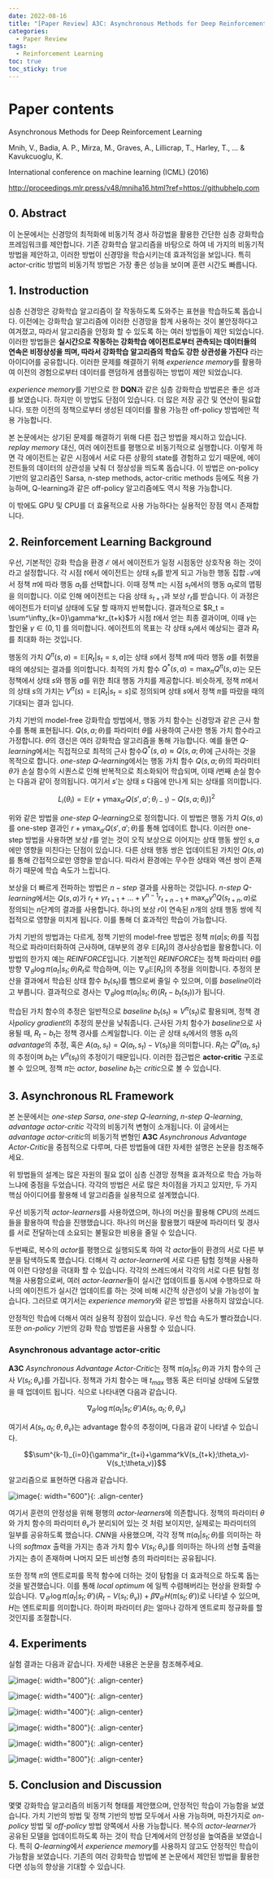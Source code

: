 ```yaml
---
date: 2022-08-16
title: "[Paper Review] A3C: Asynchronous Methods for Deep Reinforcement Learning"
categories: 
  - Paper Review
tags: 
  - Reinforcement Learning
toc: true  
toc_sticky: true 
---
```


# Paper contents

Asynchronous Methods for Deep Reinforcement Learning

Mnih, V., Badia, A. P., Mirza, M., Graves, A., Lillicrap, T., Harley, T., ... & Kavukcuoglu, K.

International conference on machine learning (ICML) (2016)

http://proceedings.mlr.press/v48/mniha16.html?ref=https://githubhelp.com

## 0. Abstract

이 논문에서는 신경망의 최적화에 비동기적 경사 하강법을 활용한 간단한 심층 강화학습 프레임워크를 제안합니다. 기존 강화학습 알고리즘을 바탕으로 하여 네 가지의 비동기적 방법을 제안하고, 이러한 방법이 신경망을 학습시키는데 효과적임을 보입니다. 특히 actor-critic 방법의 비동기적 방법은 가장 좋은 성능을 보이며 훈련 시간도 빠릅니다. 

## 1. Instroduction

심층 신경망은 강화학습 알고리즘이 잘 작동하도록 도와주는 표현을 학습하도록 돕습니다. 이전에는 강화학습 알고리즘에 이러한 신경망을 함계 사용하는 것이 불안정하다고 여겨졌고, 따라서 알고리즘을 안정화 할 수 있도록 하는 여러 방법들이 제안 되었습니다. 이러한 방법들은 **실시간으로 작동하는 강화학습 에이전트로부터 관측되는 데이터들의 연속은 비정상성을 띄며, 따라서 강화학습 알고리즘의 학습도 강한 상관성을 가진다** 라는 아이디어를 공유합니다. 이러한 문제를 해결하기 위해 *experience memory*를 활용하여 이전의 경험으로부터 데이터를 랜덤하게 샘플링하는 방법이 제안 되었습니다.

*experience memory*를 기반으로 한 **DQN**과 같은 심층 강화학습 방법론은 좋은 성과를 보였습니다. 하지만 이 방법도 단점이 있습니다. 더 많은 저장 공간 및 연산이 필요합니다. 또한 이전의 정책으로부터 생성된 데이터를 활용 가능한 off-policy 방법에만 적용 가능합니다.

본 논문에서는 상기된 문제를 해결하기 위해 다른 접근 방법을 제시하고 있습니다. *replay memory* 대신, 여러 에이전트를 평행으로 비동기적으로 실행합니다. 이렇게 하면 각 에이전트는 같은 시점에서 서로 다른 상황의 state를 경험하고 있기 때문에, 에이전트들의 데이터의 상관성을 낮춰 더 정상성을 띄도록 돕습니다. 이 방법은 on-policy 기반의 알고리즘인 Sarsa, n-step methods, actor-critic methods 등에도 적용 가능하며, Q-learning과 같은 off-policy 알고리즘에도 역시 적용 가능합니다.

이 밖에도 GPU 및 CPU를 더 효율적으로 사용 가능하다는 실용적인 장점 역시 존재합니다.

## 2. Reinforcement Learning Background

우선, 기본적인 강화 학습을 환경 $\mathcal{E}$ 에서 에이전트가 일정 시점동안 상호작용 하는 것이라고 설정합니다. 각 시점 $t$에서 에이전트는 상태 $s_t$를 받게 되고 가능한 행동 집합 $\mathcal{A}$에서 정책 $\pi$에 따라 행동 $a_t$를 선택합니다. 이때 정책 $\pi$는 시점 $s_t$에서의 행동 $a_t$로의 맵핑을 의미합니다. 이로 인해 에이전트는 다음 상태 $s_{t+1}$과 보상 $r_t$를 받습니다. 이 과정은 에이전트가 터미널 상태에 도달 할 때까지 반복합니다. 결과적으로 $R_t = \sum^\infty_{k=0}\gamma^kr_{t+k}$가 시점 $t$에서 얻는 최종 결과이며, 이때 $\gamma$는 할인율 $\gamma \in (0,1]$ 를 의미합니다. 에이전트의 목표는 각 상태 $s_t$에서 예상되는 결과 $R_t$를 최대화 하는 것입니다.

행동의 가치 $Q^\pi(s,a) = \mathbb{E}[R_t\vert s_t = s,a]$는 상태 $s$에서 정책 $\pi$에 따라 행동 $a$를 취했을 때의 예상되는 결과를 의미합니다. 최적의 가치 함수 $Q^*(s,a) = \max_\pi Q^\pi(s,a)$는 모든 정책에서 상태 $s$와 행동 $a$를 위한 최대 행동 가치를 제공합니다. 비슷하게, 정책 $\pi$에서의 상태 $s$의 가치는 $V^\pi(s) = \mathbb{E}[R_t\vert s_t=s]$로 정의되며 상태 $s$에서 정책 $\pi$를 따랐을 때의 기대되는 결과 입니다. 

가치 기반의 model-free 강화학습 방법에서, 행동 가치 함수는 신경망과 같은 근사 함수를 통해 표현됩니다. $Q(s,a;\theta)$를 파라미터 $\theta$를 사용하여 근사한 행동 가치 함수라고 가정합니다. $\theta$의 갱신은 여러 강화학습 알고리즘을 통해 가능합니다. 예를 들면 *Q-learning*에서는 직접적으로 최적의 근사 함수$Q^*(s,a) \approx Q(s,a;\theta)$에 근사하는 것을 목적으로 합니다. *one-step Q-learning*에서는 행동 가치 함수 $Q(s,a;\theta)$의 파라미터 $\theta$가 손실 함수의 시퀀스로 인해 반복적으로 최소화되어 학습되며, 이때 $i$번째 손실 함수는 다음과 같이 정의됩니다. 여기서 $s'$는 상태 $s$ 다음에 만나게 되는 상태를 의미합니다.

$$L_i(\theta_i) = \mathbb{E}\left(r+\gamma\max_{a'}Q(s',a';\theta_{i-1})-Q(s,a;\theta_i)\right)^2$$

위와 같은 방법을 *one-step Q-learning*으로 정의합니다. 이 방법은 행동 가치 $Q(s,a)$를 one-step 결과인 $r + \gamma\max_{a'}Q(s',a';\theta)$를 통해 업데이트 합니다. 이러한 one-step 방법을 사용하면 보상 $r$를 얻는 것이 오직 보상으로 이어지는 상태 행동 쌍인 $s, a$에만 영향을 미친다는 단점이 있습니다. 다른 상태 행동 쌍은 업데이트된 가치인 $Q(s,a)$를 통해 간접적으로만 영향을 받습니다. 따라서 환경에는 무수한 상태와 액션 쌍이 존재하기 때문에 학습 속도가 느립니다.

보상을 더 빠르게 전파하는 방법은 $n-step$ 결과를 사용하는 것입니다. *n-step Q-learning*에서는 $Q(s,a)$가 $r_t + \gamma r_{t+1} + ... + \gamma^{n-1}r_{t+n-1} + \max_a\gamma^nQ(s_{t+n},a)$로 정의되는 $n$단계의 결과를 사용합니다. 하나의 보상 $r$이 연속된 $n$개의 상태 행동 쌍에 직접적으로 영향을 미치게 됩니다. 이를 통해 더 효과적인 학습이 가능합니다.

가치 기반의 방법과는 다르게, 정책 기반의 model-free 방법은 정책 $\pi(a\vert s;\theta)$를 직접적으로 파라미터화하여 근사하며, 대부분의 경우 $\mathbb{E}[R_t]$의 경사상승법을 활용합니다. 이 방법의 한가지 예는 *REINFORCE*입니다. 기본적인 *REINFORCE*는 정책 파라미터 $\theta$를 방향 $\nabla_\theta\log\pi (a_t\vert s_t;\theta)R_t$로 학습하며, 이는 $\nabla_\theta\mathbb{E}[R_t]$의 추정을 의미합니다. 추정의 분산을 결과에서 학습된 상태 함수 $b_t(s_t)$를 뺌으로써 줄일 수 있으며, 이를 *baseline*이라고 부릅니다. 결과적으로 경사는 $\nabla_\theta\log\pi(a_t\vert s_t;\theta)(R_t-b_t(s_t))$가 됩니다. 

학습된 가치 함수의 추정은 일반적으로 *baseline* $b_t(s_t) \approx V^\pi(s_t)$로 활용되며, 정책 경사*policy gradient*의 추정의 분산을 낮춰줍니다. 근사된 가치 함수가 *baseline*으로 사용될 때, $R_t - b_t$는 정책 경사를 스케일합니다. 이는 곧 상태 $s_t$에서의 행동 $a_t$의 *advantage*의 추정, 혹은 $A(a_t, s_t) = Q(a_t, s_t) - V(s_t)$을 의미합니다. $R_t$는 $Q^\pi(a_t,s_t)$의 추정이며 $b_t$는 $V^\pi(s_t)$의 추정이기 때문입니다. 이러한 접근법은 **actor-critic** 구조로 볼 수 있으며, 정책 $\pi$는 *actor*, *baseline* $b_t$는 *critic*으로 볼 수 있습니다. 

## 3. Asynchronous RL Framework

본 논문에서는 *one-step Sarsa*, *one-step Q-learning*, *n-step Q-learning*, *advantage actor-critic* 각각의 비동기적 변형이 소개됩니다. 이 글에서는 *advantage actor-critic*의 비동기적 변형인 **A3C** *Asynchronous Advantage Actor-Critic*을 중점적으로 다루며, 다른 방법들에 대한 자세한 설명은 논문을 참조해주세요.

위 방법들의 설계는 많은 자원의 필요 없이 심층 신경망 정책을 효과적으로 학습 가능하느냐에 중점을 두었습니다. 각각의 방법은 서로 많은 차이점을 가지고 있지만, 두 가지 핵심 아이디어를 활용해 네 알고리즘을 실용적으로 설계했습니다.

우선 비동기적 *actor-learners*를 사용하였으며, 하나의 머신을 활용해 CPU의 쓰레드들을 활용하여 학습을 진행했습니다. 하나의 머신을 활용했기 때문에 파라미터 및 경사를 서로 전달하는데 소요되는 불필요한 비용을 줄일 수 있습니다.

두번째로, 복수의 *actor*를 평행으로 실행되도록 하여 각 *actor*들이 환경의 서로 다른 부분을 탐색하도록 했습니다. 더해서 각 *actor-learner*에 서로 다른 탐험 정책을 사용하여 이런 다양성을 극대화 할 수 있습니다. 각각의 쓰레드에서 각각의 서로 다른 탐험 정책을 사용함으로써, 여러 *actor-learner*들이 실시간 업데이트를 동시에 수행하므로 하나의 에이전트가 실시간 업데이트를 하는 것에 비해 시간적 상관성이 낮을 가능성이 높습니다. 그러므로 여기서는 *experience memory*와 같은 방법을 사용하지 않았습니다.

안정적인 학습에 더해서 여러 실용적 장점이 있습니다. 우선 학습 속도가 빨라졌습니다. 또한 *on-policy* 기반의 강화 학습 방법론을 사용할 수 있습니다. 

### Asynchronous advantage actor-critic

**A3C** *Asynchronous Advantage Actor-Critic*는 정책 $\pi(a_t\vert s_t;\theta)$과 가치 함수의 근사 $V(s_t;\theta_v)$를 가집니다. 정책과 가치 함수는 매 $t_{max}$ 행동 혹은 터미널 상태에 도달했을 때 업데이트 됩니다. 식으로 나타내면 다음과 같습니다.

$$\nabla_{\theta'}\log\pi(a_t\vert s_t;\theta')A(s_t,a_t;\theta,\theta_v)$$

여기서 $A(s_t,a_t;\theta,\theta_v)$는 advantage 함수의 추정이며, 다음과 같이 나타낼 수 있습니다.

$$\sum^{k-1}_{i=0}{\gamma^ir_{t+i}+\gamma^kV(s_{t+k};\theta_v)-V(s_t;\theta_v)}$$

알고리즘으로 표현하면 다음과 같습니다.

![image](https://user-images.githubusercontent.com/35906602/185798475-40b934ac-dc2d-41f9-ae80-591db342fef1.png){: width="600"}{: .align-center}

 여기서 훈련의 안정성을 위해 평행의 *actor-learners*에 의존합니다. 정책의 파라미터 $\theta$와 가치 함수의 파라미터 $\theta_v$가 분리되어 있는 것 처럼 보이지만, 실제로는 파라미터의 일부를 공유하도록 했습니다. *CNN*을 사용했으며, 각각 정책 $\pi(a_t \vert s_t;\theta)$를 의미하는 하나의 *softmax* 출력을 가지는 층과 가치 함수 $V(s_t;\theta_v)$를 의미하는 하나의 선형 출력을 가지는 층이 존재하며 나머지 모든 비선형 층의 파라미터는 공유됩니다.

또한 정책 $\pi$의 엔트로피를 목적 함수에 더하는 것이 탐험을 더 효과적으로 하도록 돕는 것을 발견했습니다. 이를 통해 *local optimum* 에 일찍 수렴해버리는 현상을 완화할 수 있습니다. $\nabla_{\theta'}\log\pi(a_t\vert s_t;\theta')(R_t-V(s_t;\theta_v))+\beta\nabla_{\theta'}H(\pi(s_t;\theta'))$로 나타낼 수 있으며, $H$는 엔트로피를 의미합니다. 하이퍼 파라미터 $\beta$는 얼마나 강하게 엔트로피 정규화를 할 것인지를 조절합니다.

## 4. Experiments

실험 결과는 다음과 같습니다. 자세한 내용은 논문을 참조해주세요.

![image](https://user-images.githubusercontent.com/35906602/185799051-858053a7-c2c6-47ed-9456-4b7e0768f1c4.png){: width="800"}{: .align-center}

![image](https://user-images.githubusercontent.com/35906602/185799072-01882a8d-b962-4160-bbd5-ad4395695aa3.png){: width="400"}{: .align-center}

![image](https://user-images.githubusercontent.com/35906602/185799111-f8ed467a-5e84-4287-b7bb-c824771636f8.png){: width="400"}{: .align-center}

![image](https://user-images.githubusercontent.com/35906602/185799144-eee58b52-0507-4108-a21f-8a09b495c28f.png){: width="800"}{: .align-center}

![image](https://user-images.githubusercontent.com/35906602/185799191-c56a0c23-8495-473f-901b-de07780ed721.png){: width="800"}{: .align-center}

![image](https://user-images.githubusercontent.com/35906602/185799214-e851cc29-b5eb-4b3a-b172-5c61475815b6.png){: width="800"}{: .align-center}

## 5. Conclusion and Discussion

몇몇 강화학습 알고리즘의 비동기적 형태를 제안했으며, 안정적인 학습이 가능함을 보였습니다. 가치 기반의 방법 및 정책 기반의 방법 모두에서 사용 가능하며, 마찬가지로 *on-policy* 방법 및 *off-policy* 방법 양쪽에서 사용 가능합니다. 복수의 *actor-learner*가 공유된 모델을 업데이트하도록 하는 것이 학습 단계에서의 안정성을 높여줌을 보였습니다. 특히 *Q-learning*에서 *experience memory*를 사용하지 않고도 안정적인 학습이 가능함을 보였습니다. 기존의 여러 강화학습 방법에 본 논문에서 제안된 방법을 활용한다면 성능의 향상을 기대할 수 있습니다. 